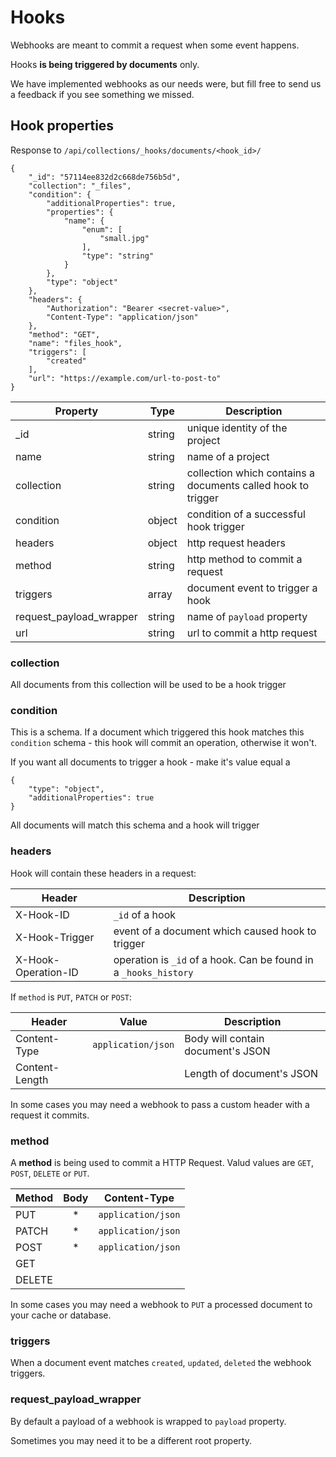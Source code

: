 # Hooks

Webhooks are meant to commit a request when some event happens.

Hooks **is being triggered by documents** only.

We have implemented webhooks as our needs were, but fill free to send us a feedback if you see something we missed.

## Hook properties

Response to `/api/collections/_hooks/documents/<hook_id>/`

	{
	    "_id": "57114ee832d2c668de756b5d",
	    "collection": "_files",
	    "condition": {
	        "additionalProperties": true,
	        "properties": {
	            "name": {
	                "enum": [
	                    "small.jpg"
	                ],
	                "type": "string"
	            }
	        },
	        "type": "object"
	    },
	    "headers": {
	        "Authorization": "Bearer <secret-value>",
	        "Content-Type": "application/json"
	    },
	    "method": "GET",
	    "name": "files_hook",
	    "triggers": [
	        "created"
	    ],
	    "url": "https://example.com/url-to-post-to"
	}


Property                | Type          | Description
------------------------|---------------|-------------
_id                     | string        | unique identity of the  project
name                    | string        | name of a project
collection              | string        | collection which contains a documents called hook to trigger
condition               | object        | condition of a successful hook trigger
headers                 | object        | http request headers
method                  | string        | http method to commit a request
triggers                | array         | document event to trigger a hook
request_payload_wrapper | string        | name of `payload` property
url                     | string        | url to commit a http request


### collection

All documents from this collection will be used to be a hook trigger

### condition

This is a schema. If a document which triggered this hook matches this `condition` schema - this hook will commit an operation, otherwise it won't.

If you want all documents to trigger a hook - make it's value equal a

    {
        "type": "object",
        "additionalProperties": true
    }

All documents will match this schema and a hook will trigger

### headers

Hook will contain these headers in a request:

Header              | Description
------------------- | ------------
X-Hook-ID           | `_id`  of a hook
X-Hook-Trigger      | event of a document which caused hook to trigger
X-Hook-Operation-ID | operation is `_id` of a hook. Can be found in a `_hooks_history`

If `method` is `PUT`, `PATCH` or `POST`:

Header         | Value              | Description
-------------- | ------------------ | ------------
Content-Type   | `application/json` | Body will contain document's JSON
Content-Length |                    | Length of document's JSON

In some cases you may need a webhook to pass a custom header with a request it commits.

### method

A **method** is being used to commit a HTTP Request. Valud values are `GET`, `POST`, `DELETE` or `PUT`.

Method |  Body | Content-Type
-------|:-----:|------------------
PUT    | *     | `application/json`
PATCH  | *     | `application/json`
POST   | *     | `application/json`
GET    |       |
DELETE |       |


In some cases you may need a webhook to `PUT` a processed document to your cache or database.

### triggers

When a document event matches `created`, `updated`, `deleted` the webhook triggers.

### request_payload_wrapper

By default a payload of a webhook is wrapped to `payload` property. 

Sometimes you may need it to be a different root property.
